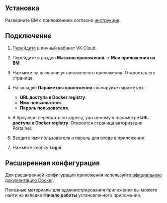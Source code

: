 ## Установка

Разверните ВМ с приложением согласно [инструкции](../init-install/).

## Подключение

1. [Перейдите](https://mcs.mail.ru/app/) в личный кабинет VK Cloud.
1. Перейдите в раздел **Магазин приложений** → **Мои приложения на ВМ**.
1. Нажмите на название установленного приложения. Откроется его страница.
1. На вкладке **Параметры приложения** скопируйте параметры:

    - **URL доступа к Docker registry**.
    - **Имя пользователя**.
    - **Пароль пользователя**.

1. В браузере перейдите по адресу, указанному в параметре **URL доступа к Docker registry**. Откроется страница авторизации Portainer.
1. Введите имя пользователя и пароль для входа в приложение.
1. Нажмите кнопку **Login**.

## Расширенная конфигурация

Для расширенной конфигурации приложения используйте [официальную документацию Docker](https://docs.docker.com/registry/).

<info>

Полезные материалы для администрирования приложения вы можете найти на вкладке **Начало работы** установленного приложения.

</info>
